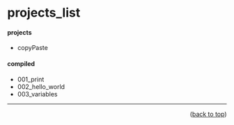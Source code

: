 <a name="topage"></a>

# projects_list


#### projects
* copyPaste

#### compiled
* 001_print
* 002_hello_world
* 003_variables


-----

<p align="right">(<a href="#topage">back to top</a>)</p>
<br/>
<br/>
 
